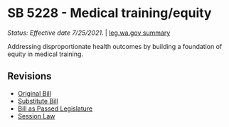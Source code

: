 # SB 5228 - Medical training/equity
*Status: Effective date 7/25/2021.* | [leg.wa.gov summary](https://app.leg.wa.gov/billsummary?BillNumber=5228&Year=2021)

Addressing disproportionate health outcomes by building a foundation of equity in medical training.

## Revisions
* [Original Bill](1/)
* [Substitute Bill](S/)
* [Bill as Passed Legislature](S.PL/)
* [Session Law](S.SL/)